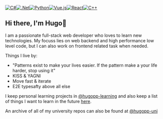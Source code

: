 [<img alt="C#" src="https://img.shields.io/badge/c%23-%23239120.svg?style=for-the-badge&logo=csharp&logoColor=white"/><img alt=".Net" src="https://img.shields.io/badge/.NET-5C2D91?style=for-the-badge&logo=.net&logoColor=white"/><img alt="Python" src="https://img.shields.io/badge/python-3670A0?style=for-the-badge&logo=python&logoColor=ffdd54"/><img alt="Vue.js" src="https://img.shields.io/badge/Vue.js-35495E?style=for-the-badge&logo=vuedotjs&logoColor=4FC08D"/><img alt="React" src="https://img.shields.io/badge/ReactJs-61DAFB?logo=react&logoColor=white&style=for-the-badge"/><img alt="C++" src="https://img.shields.io/badge/c++-%2300599C.svg?style=for-the-badge&logo=c%2B%2B&logoColor=white"/>](#)

## Hi there, I'm Hugo👋 
I am a passionate full-stack web developer who loves to learn new technologies. My focuss lies on web backend and high performance low level code, but I can also work on frontend related task when needed.

Things I live by:
- "Patterns exist to make your lives easier. If the pattern make a your life harder, stop using it"
- KISS & YAGNI
- Move fast & iterate 
- E2E typesafty above all else


I keep personal learning projects in [@hugopp-learning](https://github.com/hugoppp-learning) and also keep a list of things I want to learn in the future [here](https://github.com/users/hugoppp/projects/5).

An archive of all of my university repos can also be found at [@hugopp-uni](https://github.com/hugoppp-uni)
